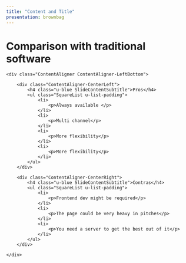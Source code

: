 ```yaml
---
title: "Content and Title"
presentation: brownbag
---
```

<div class="ContentAligner ContentAligner-Vertical u-padding-content">
    <div class="ContentAligner-LeftTop">
        <div class="title__container">
            <h1 class="SlideContentTitle u-sans u-bold">Comparison with traditional software</h1>
            <div class="SlideTitleUnderline"></div>
        </div>
    </div>

    <div class="ContentAligner ContentAligner-LeftBottom">

        <div class="ContentAligner-CenterLeft">
            <h4 class="u-blue SlideContentSubtitle">Pros</h4>
            <ul class="SquareList u-list-padding">
                <li>
                    <p>Always available </p>
                </li>
                <li>
                    <p>Multi channel</p>
                </li>
                <li>
                    <p>More flexibility</p>
                </li>
                <li>
                    <p>More flexibility</p>
                </li>
            </ul>
        </div>

        <div class="ContentAligner-CenterRight">
            <h4 class="u-blue SlideContentSubtitle">Contras</h4>
            <ul class="SquareList u-list-padding">
                <li>
                    <p>Frontend dev might be required</p>
                </li>
                <li>
                    <p>The page could be very heavy in pitches</p>
                </li>
                <li>
                    <p>You need a server to get the best out of it</p>
                </li>
            </ul>
        </div>

    </div>
</div>
